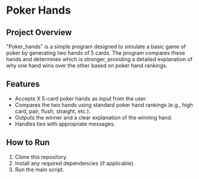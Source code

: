 # Poker Hands

## Project Overview
"Poker_hands" is a simple program designed to simulate a basic game of poker by generating two hands of 5 cards. The program compares these hands and determines which is stronger, providing a detailed explanation of why one hand wins over the other based on poker hand rankings.

## Features
- Accepts X 5-card poker hands as input from the user.
- Compares the two hands using standard poker hand rankings (e.g., high card, pair, flush, straight, etc.).
- Outputs the winner and a clear explanation of the winning hand.
- Handles ties with appropriate messages.

## How to Run
1. Clone this repository.
2. Install any required dependencies (if applicable).
3. Run the main script.